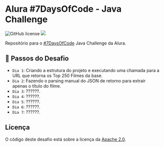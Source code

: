 # Alura #7DaysOfCode - Java Challenge

<div>
  <img alt="GitHub license" src="https://img.shields.io/github/license/ydirickson/Alura-7DaysOfCode?style=for-the-badge"></a>
  <img src="http://img.shields.io/static/v1?label=STATUS&message=EM%20DESENVOLVIMENTO&color=GREEN&style=for-the-badge"/>
</div>

Repositório para o [#7DaysOfCode](https://7daysofcode.io/) Java Challenge da Alura.

## :hammer: Passos do Desafio

 - `Dia 1`: Criando a estrutura do projeto e executando uma chamada para a URL que retorna os Top 250 Filmes da base.
 - `Dia 2`: Fazendo o parsing manual do JSON de retorno para extrair apenas o título do filme.
 - `Dia 3`: ??????.
 - `Dia 4`: ??????.
 - `Dia 5`: ??????.
 - `Dia 6`: ??????.
 - `Dia 7`: ??????.

## Licença

O código deste desafio está sobre a licença da [Apache 2.0](LICENSE).